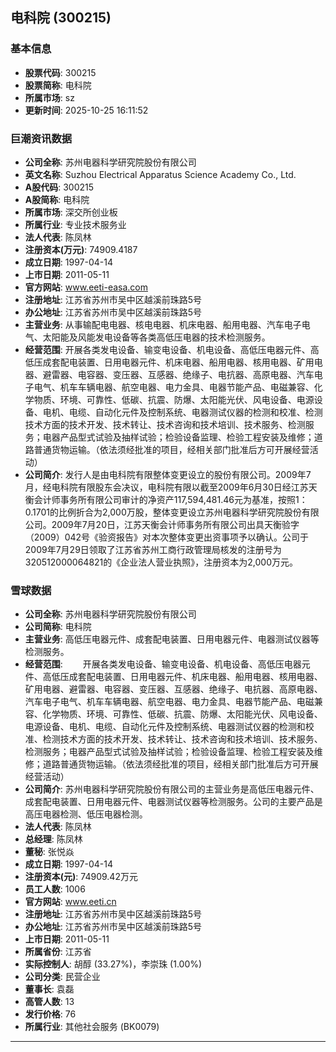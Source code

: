 ## 电科院 (300215)

### 基本信息

- **股票代码**: 300215
- **股票简称**: 电科院
- **所属市场**: sz
- **更新时间**: 2025-10-25 16:11:52

### 巨潮资讯数据

- **公司全称**: 苏州电器科学研究院股份有限公司
- **英文名称**: Suzhou Electrical Apparatus Science Academy Co., Ltd.
- **A股代码**: 300215
- **A股简称**: 电科院
- **所属市场**: 深交所创业板
- **所属行业**: 专业技术服务业
- **法人代表**: 陈凤林
- **注册资本(万元)**: 74909.4187
- **成立日期**: 1997-04-14
- **上市日期**: 2011-05-11
- **官方网站**: www.eeti-easa.com
- **注册地址**: 江苏省苏州市吴中区越溪前珠路5号
- **办公地址**: 江苏省苏州市吴中区越溪前珠路5号
- **主营业务**: 从事输配电电器、核电电器、机床电器、船用电器、汽车电子电气、太阳能及风能发电设备等各类高低压电器的技术检测服务。
- **经营范围**: 开展各类发电设备、输变电设备、机电设备、高低压电器元件、高低压成套配电装置、日用电器元件、机床电器、船用电器、核用电器、矿用电器、避雷器、电容器、变压器、互感器、绝缘子、电抗器、高原电器、汽车电子电气、机车车辆电器、航空电器、电力金具、电器节能产品、电磁兼容、化学物质、环境、可靠性、低碳、抗震、防爆、太阳能光伏、风电设备、电源设备、电机、电缆、自动化元件及控制系统、电器测试仪器的检测和校准、检测技术方面的技术开发、技术转让、技术咨询和技术培训、技术服务、检测服务；电器产品型式试验及抽样试验；检验设备监理、检验工程安装及维修；道路普通货物运输。（依法须经批准的项目，经相关部门批准后方可开展经营活动）
- **公司简介**: 发行人是由电科院有限整体变更设立的股份有限公司。2009年7月，经电科院有限股东会决议，电科院有限以截至2009年6月30日经江苏天衡会计师事务所有限公司审计的净资产117,594,481.46元为基准，按照1：0.1701的比例折合为2,000万股，整体变更设立苏州电器科学研究院股份有限公司。2009年7月20日，江苏天衡会计师事务所有限公司出具天衡验字（2009）042号《验资报告》对本次整体变更出资事项予以确认。公司于2009年7月29日领取了江苏省苏州工商行政管理局核发的注册号为320512000064821的《企业法人营业执照》，注册资本为2,000万元。

### 雪球数据

- **公司全称**: 苏州电器科学研究院股份有限公司
- **公司简称**: 电科院
- **主营业务**: 高低压电器元件、成套配电装置、日用电器元件、电器测试仪器等检测服务。
- **经营范围**: 　　开展各类发电设备、输变电设备、机电设备、高低压电器元件、高低压成套配电装置、日用电器元件、机床电器、船用电器、核用电器、矿用电器、避雷器、电容器、变压器、互感器、绝缘子、电抗器、高原电器、汽车电子电气、机车车辆电器、航空电器、电力金具、电器节能产品、电磁兼容、化学物质、环境、可靠性、低碳、抗震、防爆、太阳能光伏、风电设备、电源设备、电机、电缆、自动化元件及控制系统、电器测试仪器的检测和校准、检测技术方面的技术开发、技术转让、技术咨询和技术培训、技术服务、检测服务；电器产品型式试验及抽样试验；检验设备监理、检验工程安装及维修；道路普通货物运输。（依法须经批准的项目，经相关部门批准后方可开展经营活动）
- **公司简介**: 苏州电器科学研究院股份有限公司的主营业务是高低压电器元件、成套配电装置、日用电器元件、电器测试仪器等检测服务。公司的主要产品是高压电器检测、低压电器检测。
- **法人代表**: 陈凤林
- **总经理**: 陈凤林
- **董秘**: 张悦焱
- **成立日期**: 1997-04-14
- **注册资本(元)**: 74909.42万元
- **员工人数**: 1006
- **官方网站**: www.eeti.cn
- **注册地址**: 江苏省苏州市吴中区越溪前珠路5号
- **办公地址**: 江苏省苏州市吴中区越溪前珠路5号
- **上市日期**: 2011-05-11
- **所属省份**: 江苏省
- **实际控制人**: 胡醇 (33.27%)，李崇珠 (1.00%)
- **公司分类**: 民营企业
- **董事长**: 袁磊
- **高管人数**: 13
- **发行价格**: 76
- **所属行业**: 其他社会服务 (BK0079)

---